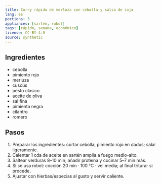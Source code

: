 ```yaml
---
title: Curry rápido de merluza con cebolla y salsa de soja
lang: es
portions: 3
appliances: [sartén, robot]
tags: [rápido, semana, económico]
license: CC-BY-4.0
source: synthetic
---
```

## Ingredientes
- cebolla
- pimiento rojo
- merluza
- cuscús
- pesto clásico
- aceite de oliva
- sal fina
- pimienta negra
- cilantro
- romero

## Pasos
1. Preparar los ingredientes: cortar cebolla, pimiento rojo en dados; salar ligeramente.
2. Calentar 1 cda de aceite en sartén amplia a fuego medio-alto.
3. Saltear verduras 8–10 min; añadir proteína y cocinar 5–7 min más.
4. Si se usa robot: cocción 20 min · 100 °C · vel media; al final triturar si procede.
5. Ajustar con hierbas/especias al gusto y servir caliente.
